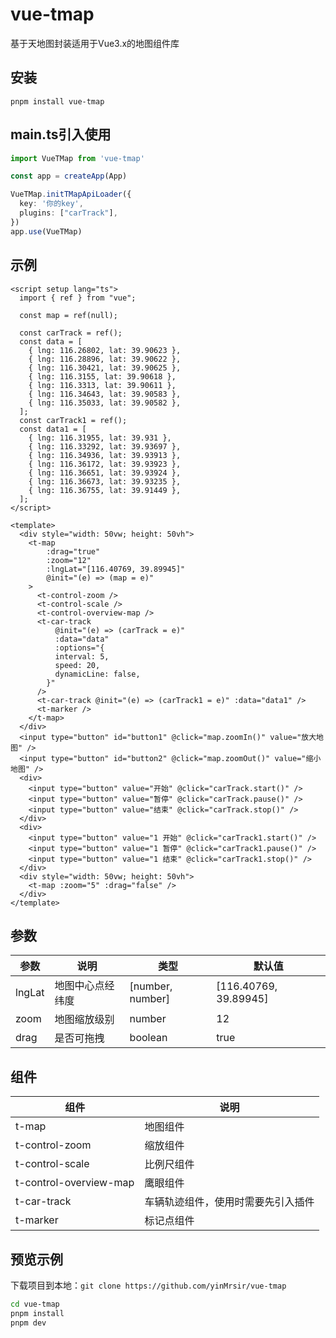 # vue-tmap

基于天地图封装适用于Vue3.x的地图组件库

## 安装

```shell
pnpm install vue-tmap
```

## main.ts引入使用
```ts
import VueTMap from 'vue-tmap'

const app = createApp(App)

VueTMap.initTMapApiLoader({
  key: '你的key',
  plugins: ["carTrack"],
})
app.use(VueTMap)
```

## 示例
```vue
<script setup lang="ts">
  import { ref } from "vue";

  const map = ref(null);

  const carTrack = ref();
  const data = [
    { lng: 116.26802, lat: 39.90623 },
    { lng: 116.28896, lat: 39.90622 },
    { lng: 116.30421, lat: 39.90625 },
    { lng: 116.3155, lat: 39.90618 },
    { lng: 116.3313, lat: 39.90611 },
    { lng: 116.34643, lat: 39.90583 },
    { lng: 116.35033, lat: 39.90582 },
  ];
  const carTrack1 = ref();
  const data1 = [
    { lng: 116.31955, lat: 39.931 },
    { lng: 116.33292, lat: 39.93697 },
    { lng: 116.34936, lat: 39.93913 },
    { lng: 116.36172, lat: 39.93923 },
    { lng: 116.36651, lat: 39.93924 },
    { lng: 116.36673, lat: 39.93235 },
    { lng: 116.36755, lat: 39.91449 },
  ];
</script>

<template>
  <div style="width: 50vw; height: 50vh">
    <t-map
        :drag="true"
        :zoom="12"
        :lngLat="[116.40769, 39.89945]"
        @init="(e) => (map = e)"
    >
      <t-control-zoom />
      <t-control-scale />
      <t-control-overview-map />
      <t-car-track
          @init="(e) => (carTrack = e)"
          :data="data"
          :options="{
          interval: 5,
          speed: 20,
          dynamicLine: false,
        }"
      />
      <t-car-track @init="(e) => (carTrack1 = e)" :data="data1" />
      <t-marker />
    </t-map>
  </div>
  <input type="button" id="button1" @click="map.zoomIn()" value="放大地图" />
  <input type="button" id="button2" @click="map.zoomOut()" value="缩小地图" />
  <div>
    <input type="button" value="开始" @click="carTrack.start()" />
    <input type="button" value="暂停" @click="carTrack.pause()" />
    <input type="button" value="结束" @click="carTrack.stop()" />
  </div>
  <div>
    <input type="button" value="1 开始" @click="carTrack1.start()" />
    <input type="button" value="1 暂停" @click="carTrack1.pause()" />
    <input type="button" value="1 结束" @click="carTrack1.stop()" />
  </div>
  <div style="width: 50vw; height: 50vh">
    <t-map :zoom="5" :drag="false" />
  </div>
</template>
```
## 参数
| 参数 | 说明 | 类型 | 默认值                  |
| --- | --- | --- |----------------------|
| lngLat | 地图中心点经纬度 | [number, number] | [116.40769, 39.89945] |
| zoom | 地图缩放级别 | number | 12                   |
| drag | 是否可拖拽 | boolean | true                 |

## 组件
| 组件                     | 说明                |
|------------------------|-------------------|
| t-map                  | 地图组件              |
| t-control-zoom         | 缩放组件              |
| t-control-scale        | 比例尺组件             |
| t-control-overview-map | 鹰眼组件              |
| t-car-track            | 车辆轨迹组件，使用时需要先引入插件 |
| t-marker               | 标记点组件             |

## 预览示例

下载项目到本地：`git clone https://github.com/yinMrsir/vue-tmap`

```sh
cd vue-tmap
pnpm install
pnpm dev
```

